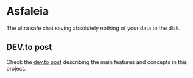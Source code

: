 # Asfaleia
The ultra safe chat saving absolutely nothing of your data to the disk.

## DEV.to post
Check the [dev.to post][post] describing the main features and concepts in this project.


[post]: https://dev.to/ijustdev/the-ultra-secure-chat-kmb

